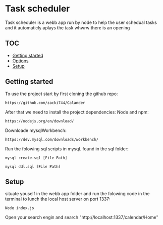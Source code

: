 # Task scheduler

Task scheduler is a webb app run by node to help the user schedual tasks and it automaticly aplays the task whwrw there is an opening

## TOC
- [Getting started](#getting-started)
- [Options](#options)
- [Setup](#setup)



## Getting started

To use the project start by first cloning the github repo:
```shell
https://github.com/zacki744/Calander
```

After that we need to install the project dependencies:
Node and npm:
```shell
https://nodejs.org/en/download/
```

Downloade mysqlWorkbench:
```shell
https://dev.mysql.com/downloads/workbench/
```

Run the folowing sql scripts in mysql. found in the sql folder:
```shell
mysql create.sql [File Path]
```
```shell
mysql ddl.sql [File Path]
```

## Setup
situate youself in the webb app folder and run the folowing code in the terminal to lunch the local host server on port 1337:

```shell
Node index.js
```
Open your search engin and search "http://localhost:1337/calendar/Home"
